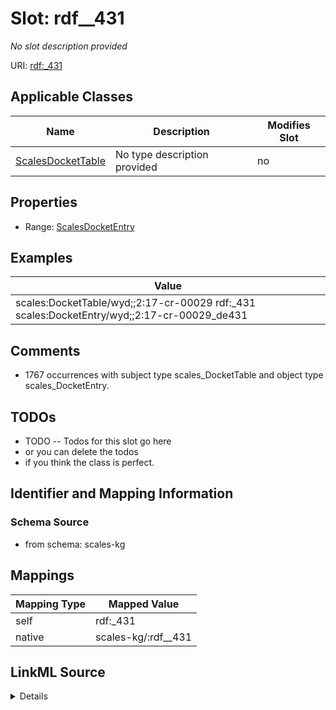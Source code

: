 

# Slot: rdf__431


_No slot description provided_





URI: [rdf:_431](http://www.w3.org/1999/02/22-rdf-syntax-ns#_431)



<!-- no inheritance hierarchy -->





## Applicable Classes

| Name | Description | Modifies Slot |
| --- | --- | --- |
| [ScalesDocketTable](../classes/ScalesDocketTable.md) | No type description provided |  no  |







## Properties

* Range: [ScalesDocketEntry](../classes/ScalesDocketEntry.md)






## Examples

| Value |
| --- |
| scales:DocketTable/wyd;;2:17-cr-00029 rdf:_431 scales:DocketEntry/wyd;;2:17-cr-00029_de431 |

## Comments

* 1767 occurrences with subject type scales_DocketTable and object type scales_DocketEntry.

## TODOs

* TODO -- Todos for this slot go here
* or you can delete the todos
* if you think the class is perfect.

## Identifier and Mapping Information







### Schema Source


* from schema: scales-kg




## Mappings

| Mapping Type | Mapped Value |
| ---  | ---  |
| self | rdf:_431 |
| native | scales-kg/:rdf__431 |




## LinkML Source

<details>
```yaml
name: rdf__431
description: No slot description provided
todos:
- TODO -- Todos for this slot go here
- or you can delete the todos
- if you think the class is perfect.
comments:
- 1767 occurrences with subject type scales_DocketTable and object type scales_DocketEntry.
examples:
- value: scales:DocketTable/wyd;;2:17-cr-00029 rdf:_431 scales:DocketEntry/wyd;;2:17-cr-00029_de431
from_schema: scales-kg
rank: 1000
slot_uri: rdf:_431
alias: rdf__431
domain_of:
- scales_DocketTable
range: scales_DocketEntry

```
</details>